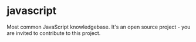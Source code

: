 # javascript
Most common JavaScript knowledgebase. It's an open source project - you are invited to contribute to this project. 

